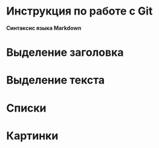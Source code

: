 # Инструкция по работе с Git

**Синтаксис языка Markdown**

# Выделение заголовка

# Выделение текста

# Списки

# Картинки
